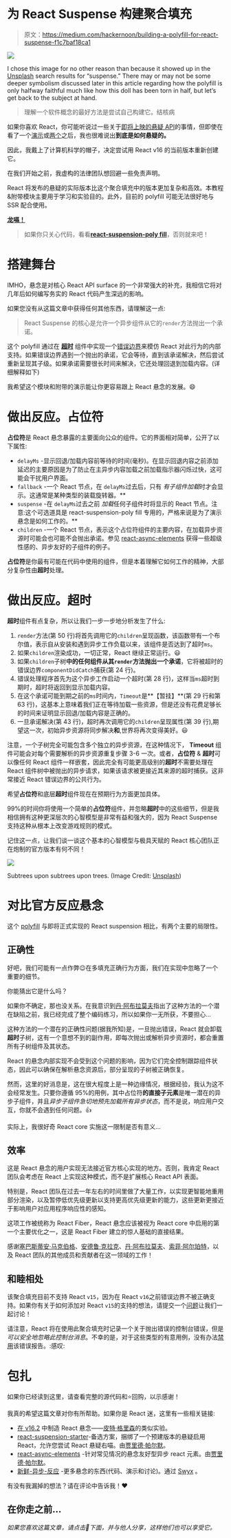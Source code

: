 # 为 React Suspense 构建聚合填充

> 原文：<https://medium.com/hackernoon/building-a-polyfill-for-react-suspense-f1c7baf18ca1>

![](img/537a97ce6f807ceb2f857b5f24563a2e.png)

I chose this image for no other reason than because it showed up in the [Unsplash](https://unsplash.com/search/photos/suspense) search results for “suspense.” There may or may not be some deeper symbolism discussed later in this article regarding how the polyfill is only halfway faithful much like how this doll has been torn in half, but let’s get back to the subject at hand.

> 理解一个软件概念的最好方法是尝试自己构建它。结核病

如果你喜欢 React，你可能听说过一些关于[即将上映的悬疑 API](https://github.com/sw-yx/fresh-async-react)的事情，但即使在看了一个[演示](https://github.com/acdlite/suspense-ssr-demo)或[两个](https://slides.com/swyx/react-suspense#/)之后，我也很难说出**到底是如何悬疑的。**

因此，我戴上了计算机科学的帽子，决定尝试用 React v16 的当前版本重新创建它。

在我们开始之前，我虚构的法律团队想回避一些免责声明。

React 将发布的悬疑的实际版本比这个聚合填充中的版本更加复杂和高效。本教程&附带模块主要用于学习和实验目的。此外，目前的 polyfill 可能无法很好地与 SSR 配合使用。

[**龙嗝！**](https://en.wikipedia.org/wiki/Here_be_dragons)

> 如果你只关心代码，看看[**react-suspension-poly fill**](https://github.com/transitive-bullshit/react-suspense-polyfill)，否则就来吧！

# 搭建舞台

IMHO，悬念是对核心 React API surface 的一个非常强大的补充，我相信它将对几年后如何编写务实的 React 代码产生深远的影响。

如果您没有从这篇文章中获得任何其他东西，请理解这一点:

> React Suspense 的核心是允许一个异步组件从它的`render`方法抛出一个承诺。

这个 polyfill 通过在 [**超时**](https://github.com/transitive-bullshit/react-suspense-polyfill/blob/master/src/timeout.js) 组件中实现一个[错误边界](https://github.com/transitive-bullshit/react-suspense-polyfill/blob/master/src/timeout.js#L24)来模仿 React 对此行为的内部支持。如果错误边界遇到一个抛出的承诺，它会等待，直到该承诺解决，然后尝试重新呈现其子级。如果承诺需要很长时间来解决，它还处理回退到加载内容。(详细解释如下)

我希望这个模块和附带的演示能让你更容易跟上 React 悬念的发展。😄

# 做出反应。占位符

**占位符**是 React 悬念暴露的主要面向公众的组件。它的界面相对简单，公开了以下属性:

*   `delayMs` -显示回退/加载内容前等待的时间(毫秒)。在显示回退内容之前添加延迟的主要原因是为了防止在主异步内容加载之前加载指示器闪烁过快，这可能会干扰用户界面。
*   `fallback` -一个 React 节点，在 `delayMs`过去后，只有 *有子组件加载*时才会显示。这通常是某种类型的装载旋转器。**
*   `suspense` -在 `delayMs`过去之前 *加载*任何子组件时将显示的 React 节点。注意:这个可选道具是 react-suspension-poly fill 专用的，严格来说是为了演示悬念是如何工作的。**
*   `children` -一个 React 节点，表示这个占位符组件的主要内容，在加载异步资源时可能会也可能不会抛出承诺。参见 [react-async-elements](https://github.com/palmerhq/react-async-elements) 获得一些超级性感的、异步友好的子组件的例子。

**占位符**是你最有可能在代码中使用的组件，但是本着理解它如何工作的精神，大部分复杂性由**超时**处理。

# 做出反应。超时

**超时**组件有点复杂，所以让我们一步一步地分析发生了什么:

1.  `render`方法(第 50 行)将首先调用它的`children`呈现函数，该函数带有一个布尔值，表示自从安装和遇到异步工作负载以来，该组件是否达到了超时`ms`。
2.  如果`children`渲染成功，一切正常，React 继续正常运行。😃
3.  如果`children`子树**中的任何组件从其`render`方法抛出一个承诺**，它将被超时的错误边界`componentDidCatch`捕获(第 24 行)。
4.  错误处理程序首先为这个异步工作启动一个超时(第 28 行)，这样当`ms`超时到期时，超时将返回到显示加载内容。
5.  在这个承诺可能到期之前的`ms`时间内，`Timeout`是**【暂挂】**(第 29 行和第 63 行)，这基本上意味着我们正在等待加载一些资源，但是还没有花费足够长的时间来证明显示回退/加载内容是正确的。
6.  一旦承诺解决(第 43 行)，超时再次调用它的`children`呈现属性(第 39 行),期望这一次，初始异步资源将同步解决**和**,世界将再次变得美好。😃

注意，一个子树完全可能包含多个独立的异步资源，在这种情况下， **Timeout** 组件可能会对每个需要解析的异步资源重复步骤 3-6 一次。或者，**占位符** & **超时**可以像任何 React 组件一样嵌套，因此完全有可能更高级别的**超时**不需要处理在 React 组件树中被抛出的异步请求，如果该请求被更接近其来源的超时捕获。这非常接近 React 错误边界的公共行为。

希望**占位符**和底层**超时**组件现在在预期行为方面更加具体。

99%的时间你将使用一个简单的**占位符**组件，并忽略**超时**中的这些细节，但是我相信拥有这种更深层次的心智模型是非常有益和强大的，因为 React Suspense 支持这种从根本上改变游戏规则的模式。

记住这一点，让我们谈一谈这个基本的心智模型与极具天赋的 React 核心团队正在炮制的官方版本有何不同！

![](img/2de3354dc300a53914b4cb8f092d31a6.png)

Subtrees upon subtrees upon trees. (Image Credit: [Unsplash](https://unsplash.com/))

# 对比官方反应悬念

这个 [polyfill](https://github.com/transitive-bullshit/react-suspense-polyfill) 与即将正式实现的 React suspension 相比，有两个主要的局限性。

## 正确性

好吧，我们可能有一点作弊😉在多填充正确行为方面，我们在实现中忽略了一个重要的细节。

你能猜出它是什么吗？

如果你不确定，那也没关系。在我意识到[丹·阿布拉莫夫](https://medium.com/u/a3a8af6addc1?source=post_page-----f1c7baf18ca1--------------------------------)指出了这种方法的一个潜在缺陷之前，我已经完成了整个编码练习，所以如果你一无所获，不要担心…

这种方法的一个潜在的正确性问题(据我所知)是，一旦抛出错误，React 就会卸载**超时**子树，这有一个意想不到的副作用，即每次抛出或解析异步资源时，都会重置所有子树组件及其状态。

React 的悬念内部实现不会受到这个问题的影响，因为它们完全控制跟踪组件状态，因此可以确保在解析悬念资源后，部分呈现的子树被正确恢复。

然而，这里的好消息是，这在很大程度上是一种边缘情况，根据经验，我认为这不会经常发生。只要你遵循 95%的用例，其中占位符**的直接子元素**是唯一潜在的异步子组件，并且*异步子组件急切地预先加载所有异步状态*，而不是说，响应用户交互，你就不会遇到任何问题。👍

实际上，我很好奇 React core 实施这一限制是否有意义…

## 效率

这是 React 悬念的用户实现无法接近官方核心实现的地方。否则，我肯定 React 团队会考虑在 React 上实现这种模式，而不是扩展核心 React API 表面。

特别是，React 团队在过去一年左右的时间里做了大量工作，以实现更智能地重用部分渲染，以及暂停低优先级更新以支持更高优先级更新的能力，这些更新更接近于影响用户对应用程序响应性的感知。

这项工作被统称为 React Fiber，React 悬念应该被视为 React core 中启用的第一个主要优化之一，这是 React Fiber 建立的惊人基础的直接结果。

感谢[塞巴斯蒂安·马克伯格](https://medium.com/u/62e7de0d6312?source=post_page-----f1c7baf18ca1--------------------------------)、[安德鲁·克拉克](https://medium.com/u/6025bd347b9a?source=post_page-----f1c7baf18ca1--------------------------------)、[丹·阿布拉莫夫](https://medium.com/u/a3a8af6addc1?source=post_page-----f1c7baf18ca1--------------------------------)、[索菲·阿尔珀特](https://medium.com/u/b610e3f3fee2?source=post_page-----f1c7baf18ca1--------------------------------)，以及 React 团队的其他成员和贡献者在这一领域的工作！

## 和睦相处

该聚合填充目前不支持 React `v15`，因为在 React `v16`之前错误边界不被正确支持。如果你有关于如何添加对 React `v15`的支持的想法，请提交一个[问题](https://github.com/transitive-bullshit/react-suspense-polyfill/issues)让我们一起讨论！

请注意，React 将在使用此聚合填充时记录一个关于抛出错误的控制台错误，但是*可以安全地忽略此控制台消息*。不幸的是，对于这些类型的有意用例，没有办法[禁用](https://github.com/facebook/react/issues/11098)该错误报告。:感叹:

# 包扎

如果你已经读到这里，请查看完整的源代码和⭐️回购，以示感谢！

我真的希望这篇文章对你有所帮助。如果你是 React 迷，这里有一些相关链接:

*   [在 v16.2](/@pete_gleeson/creating-suspense-in-react-16-2-dcf4cb1a683f) 中制造 React 悬念——[皮特·格里森](https://medium.com/u/ba66bcf17eeb?source=post_page-----f1c7baf18ca1--------------------------------)的类似实验。
*   [react-suspension-starter](https://github.com/palmerhq/react-suspense-starter)-备选方案，捆绑了一个预建版本的悬疑启用 React，允许您尝试 React 悬疑右喵。由[贾里德·帕尔默](https://medium.com/u/fb7a3c353cc1?source=post_page-----f1c7baf18ca1--------------------------------)。
*   [react-async-elements](https://github.com/palmerhq/react-async-elements) -针对常见情况的悬念友好型异步 react 元素。由[贾里德·帕尔默](https://medium.com/u/fb7a3c353cc1?source=post_page-----f1c7baf18ca1--------------------------------)。
*   [新鲜-异步-反应](https://github.com/sw-yx/fresh-async-react) -更多悬念的东西(代码、演示和讨论)。通过 [Swyx](https://medium.com/u/547f259e265e?source=post_page-----f1c7baf18ca1--------------------------------) 。

有没有我漏掉的想法？请在评论中告诉我！❤️

## 在你走之前…

*如果您喜欢这篇文章，请点击👏下面，并与他人分享，这样他们也可以享受它。*